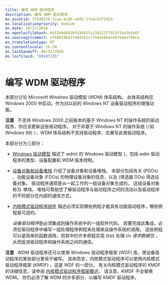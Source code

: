 ```yaml
---
title: 编写 WDM 驱动程序
description: 编写 WDM 驱动程序
ms.assetid: 379305f0-3caa-4c8d-add5-17e8c83f2429
ms.localizationpriority: medium
ms.date: 10/17/2018
ms.openlocfilehash: 6b51b60083bf43695fa11b22377913f34e3b2e07
ms.sourcegitcommit: e769619bd37e04762c77444e8b4ce9fe86ef09cb
ms.translationtype: MT
ms.contentlocale: zh-CN
ms.lasthandoff: 08/31/2020
ms.locfileid: "89187135"
---
```

# <a name="writing-wdm-drivers"></a>编写 WDM 驱动程序


本部分讨论 Microsoft Windows 驱动模型 (WDM) 体系结构。 此体系结构在 Windows 2000 中启动，作为对以前的 Windows NT 设备驱动程序的增强功能。

**注意**   不支持 Windows 2000 之前版本的基于 Windows NT 的操作系统的驱动程序，你应该更新这些驱动程序。 对于非基于 Windows NT 的操作系统 (（如 Windows 98) ），WDM 体系结构不支持驱动程序，应重写此类驱动程序。

 

本部分分为三部分：

-   [Windows 驱动模型](windows-driver-model.md) 描述了 wdm) 的 Windows 驱动模型 (，包括 wdm 驱动程序的类型、设备配置和 WDM 版本控制。

-   [设备对象和设备堆栈](device-objects-and-device-stacks.md) 介绍了设备对象和设备堆栈。 本部分包括有关 (PDOs) 、功能设备对象 (FDOs) 的物理设备对象的信息，以及 (筛选器 DOs) 筛选设备对象。 驱动程序通常是从一起工作的一组设备对象生成的。 这组设备对象称为 *堆栈*。 堆栈可帮助您了解驱动程序与驱动程序之间的流动以及驱动程序的不同部分在内部的通信方式。

-   [内核模式驱动程序组件](kernel-mode-driver-components.md) 描述必须实现哪些例程才能具有功能驱动程序，哪些例程是可选的。

    *设备驱动程序*是必须集成到操作系统中的一组软件代码。 若要完成此集成，必须在驱动程序中编写一组处理程序例程来处理来自操作系统的调用。 这些例程可以是简单的函数调用，但其中的许多例程实现 (Irp) 处理 *i/o 请求数据包* ，从而促进驱动程序和操作系统之间的通信。

**注意**   WDM 驱动程序还可以使用 Windows 驱动程序框架 (WDF) 库，使设备驱动程序的某些部分更易于编写。 具体而言，内核模式驱动程序可以使用内核模式驱动程序框架 (KMDF) ，这是 WDF 的一部分。 有关内核模式驱动程序的 KMDF 的详细信息，请参阅 [内核模式驱动程序框架概述](../wdf/index.md)。 请注意，KMDF 不会替换 WDM。 你仍必须了解 WDM 的许多部分，以编写 KMDF 驱动程序。

 

 

